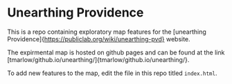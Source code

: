 # Unearthing Providence 

This is a repo containing exploratory map features for the [unearthing Providence]{https://publiclab.org/wiki/unearthing-pvd} website. 

The expirmental map is hosted on github pages and can be found at the link [tmarlow/github.io/unearthing/]{tmarlow/github.io/unearthing/}. 

To add new features to the map, edit the file in this repo titled `index.html`. 

